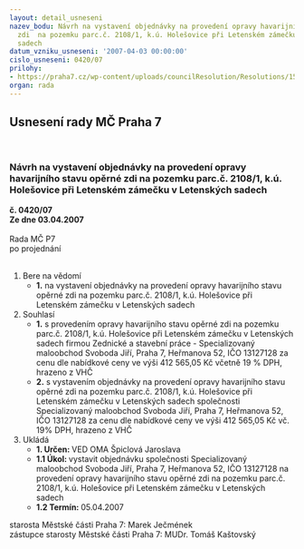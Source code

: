 ```yaml
---
layout: detail_usneseni
nazev_bodu: Návrh na vystavení objednávky na provedení opravy havarijního stavu opěrné
  zdi  na pozemku parc.č. 2108/1, k.ú. Holešovice při Letenském zámečku v Letenských
  sadech
datum_vzniku_usneseni: '2007-04-03 00:00:00'
cislo_usneseni: 0420/07
prilohy:
- https://praha7.cz/wp-content/uploads/councilResolution/Resolutions/15474/19-skmbt_60007032816190.tif
organ: rada
---
```

<div id="ucUsn_pList" class="usn">
	<span><h2>Usnesení rady MČ Praha 7 </h2>
<br></span><div class="standBody">
<span><h3>Návrh na vystavení objednávky na provedení opravy havarijního stavu opěrné zdi  na pozemku parc.č. 2108/1, k.ú. Holešovice při Letenském zámečku v Letenských sadech</h3></span><div class="center">
		<strong>č. 0420/07</strong><br>
	</div>
<div class="center">
		<strong>Ze dne 03.04.2007</strong><br><br>
	</div>Rada MČ P7<br> po projednání<br><br><ol>
<li>Bere na vědomí<ul><li>
<strong>1.</strong> na vystavení objednávky na provedení opravy havarijního stavu opěrné zdi  na pozemku parc.č. 2108/1, k.ú. Holešovice při Letenském zámečku v Letenských sadech  </li></ul>
</li>
<li>Souhlasí<ul>
<li>
<strong>1.</strong> s provedením opravy havarijního stavu opěrné zdi  na pozemku parc.č. 2108/1, k.ú. Holešovice při Letenském zámečku v Letenských sadech firmou Zednické a stavební práce - Specializovaný maloobchod Svoboda Jiří, Praha 7, Heřmanova 52, IČO 13127128 za cenu dle nabídkové ceny ve výši  412 565,05 Kč včetně    19 % DPH, hrazeno z VHČ</li>
<li>
<strong>2.</strong> s vystavením objednávky na provedení opravy havarijního stavu opěrné zdi  na pozemku parc.č. 2108/1, k.ú. Holešovice při Letenském zámečku v Letenských sadech společnosti Specializovaný maloobchod Svoboda Jiří, Praha 7, Heřmanova 52, IČO 13127128 za cenu dle nabídkové ceny ve výši  412 565,05 Kč vč. 19% DPH, hrazeno z VHČ  </li>
</ul>
</li>
<li>Ukládá<ul>
<li>
<strong>1. Určen: </strong>VED OMA Špiclová Jaroslava</li>
<li>
<strong>1.1 Úkol: </strong>vystavit objednávku společnosti  Specializovaný maloobchod Svoboda Jiří, Praha 7, Heřmanova 52, IČO 13127128 na provedení opravy havarijního stavu opěrné zdi  na pozemku parc.č. 2108/1, k.ú. Holešovice při Letenském zámečku v Letenských sadech </li>
<li>
<strong>1.2 Termín: </strong>05.04.2007</li>
</ul>
</li>
</ol>starosta Městské části Praha 7: Marek Ječmének<br>zástupce starosty Městské části Praha 7: MUDr. Tomáš Kaštovský 
</div>
</div>